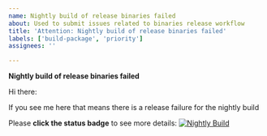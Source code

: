 ```yaml
---
name: Nightly build of release binaries failed
about: Used to submit issues related to binaries release workflow
title: 'Attention: Nightly build of release binaries failed'
labels: ['build-package', 'priority']
assignees: ''

---
```


**Nightly build of release binaries failed**

Hi there:

If you see me here that means there is a release failure for the nightly build

Please **click the status badge** to see more details: [![Nightly Build](https://github.com/hustcer/nu-release/actions/workflows/nightly-build.yml/badge.svg)](https://github.com/hustcer/nu-release/actions/workflows/nightly-build.yml)
